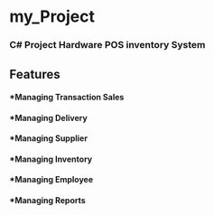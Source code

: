 # my_Project

<h3>C# Project Hardware POS inventory System</h3>

<h2>Features</h2>
<h4>*Managing Transaction Sales</h4>
<h4>*Managing Delivery</h4>
<h4>*Managing Supplier</h4>
<h4>*Managing Inventory</h4>
<h4>*Managing Employee</h4>
<h4>*Managing Reports</h4>
